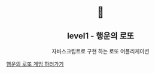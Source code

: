 <h1 align="middle">🎱</h1>
<h2 align="middle">level1 - 행운의 로또</h2>
<p align="middle">자바스크립트로 구현 하는 로또 어플리케이션</p>

[행운의 로또 게임 하러가기](https://wainaat.github.io/javascript-lotto/)
